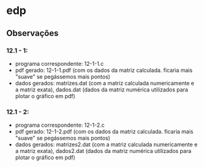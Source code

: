 # edp

## Observações

 ### 12.1 - 1:
 
 * programa correspondente: 12-1-1.c
 * pdf gerado: 12-1-1.pdf (com os dados da matriz calculada. ficaria mais "suave" se pegássemos mais pontos)
 * dados gerados: matrizes.dat (com a matriz calculada numericamente e a matriz exata), dados.dat (dados da matriz numérica utilizados para plotar o gráfico em pdf)

 ### 12.1 - 2:
 
 * programa correspondente: 12-1-2.c
 * pdf gerado: 12-1-2.pdf (com os dados da matriz calculada. ficaria mais "suave" se pegássemos mais pontos)
 * dados gerados: matrizes2.dat (com a matriz calculada numericamente e a matriz exata), dados2.dat (dados da matriz numérica utilizados para plotar o gráfico em pdf)
